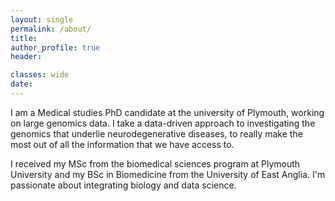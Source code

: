 ```yaml
---
layout: single
permalink: /about/
title:
author_profile: true
header:

classes: wide
date:
---
```


I am a Medical studies PhD candidate at the university of Plymouth, working on large genomics data. I take a data-driven approach to investigating the genomics that underlie neurodegenerative diseases, to really make the most out of all the information that we have access to. 

I received my MSc from the biomedical sciences program at Plymouth University and my BSc in Biomedicine from the University of East Anglia. I'm passionate about integrating biology and data science.


